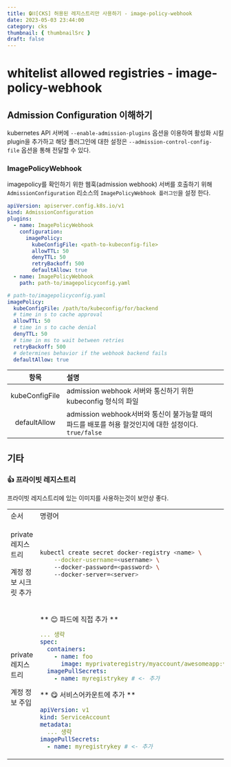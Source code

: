 ```yaml
---
title: 🔒⛓[CKS] 허용된 레지스트리만 사용하기 - image-policy-webhook
date: 2023-05-03 23:44:00
category: cks
thumbnail: { thumbnailSrc }
draft: false
---
```


# whitelist allowed registries - image-policy-webhook 
## Admission Configuration 이해하기
kubernetes API 서버에 `--enable-admission-plugins` 옵션을 이용하여 활성화 시킬 plugin을 추가하고 해당 플러그인에 대한 설정은 `--admission-control-config-file` 옵션을 통해 전달할 수 있다. 

### ImagePolicyWebhook
imagepolicy를 확인하기 위한 웹훅(admission webhook) 서버를 호출하기 위해 `AdmissionConfiguration` 리소스의 `ImagePolicyWebhook 플러그인`을 설정 한다.  

```yaml
apiVersion: apiserver.config.k8s.io/v1
kind: AdmissionConfiguration
plugins:
  - name: ImagePolicyWebhook
    configuration:
      imagePolicy:
        kubeConfigFile: <path-to-kubeconfig-file>
        allowTTL: 50
        denyTTL: 50
        retryBackoff: 500
        defaultAllow: true
  - name: ImagePolicyWebhook
    path: path-to/imagepolicyconfig.yaml
```

```yaml 
# path-to/imagepolicyconfig.yaml
imagePolicy:
  kubeConfigFile: /path/to/kubeconfig/for/backend
  # time in s to cache approval
  allowTTL: 50
  # time in s to cache denial
  denyTTL: 50
  # time in ms to wait between retries
  retryBackoff: 500
  # determines behavior if the webhook backend fails
  defaultAllow: true
```

| 항목 |  설명  |
|:----:|:-------------------------------|
| kubeConfigFile | admission webhook 서버와 통신하기 위한 kubeconfig 형식의 파일  | 
| defaultAllow | admission webhook서버와 통신이 불가능할 때의 파드를 배포를 허용 할것인지에 대한 설정이다. `true/false` | 



## 기타
### 👍 프라이빗 레지스트리

프라이빗 레지스트리에 있는 이미지를 사용하는것이 보안상 좋다.

<table>
<tr>
<td> 순서 </td> <td> 명령어 </td>
</tr>
<tr>
<td>

private 레지스트리

계정 정보 시크릿 추가 

</td>

<td>

```sh
kubectl create secret docker-registry <name> \
    --docker-username=<username> \ 
    --docker-password=<password> \ 
    --docker-server=<server>
```

</td>
</tr>
<tr>
<td>
private 레지스트리

계정 정보 주입

</td>
<td>

** 😊 파드에 직접 추가 ** 

```yaml
... 생략
spec:
  containers:
    - name: foo
      image: myprivateregistry/myaccount/awesomeapp:v1
  imagePullSecrets:
    - name: myregistrykey # <- 추가
```

** 😋 서비스어카운트에 추가 **

```yaml
apiVersion: v1
kind: ServiceAccount
metadata:
  ... 생략
imagePullSecrets:
  - name: myregistrykey # <- 추가 
```

</td>
</tr>